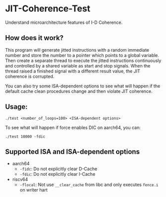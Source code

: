 # JIT-Coherence-Test

Understand microarchitecture features of I-D Coherence.

## How does it work?

This program will generate jitted instructions with a random immediate number and store the number to a pointer which points to a global variable. Then create a separate thread to execute the jitted instructions continuously and controlled by a shared variable as start and stop signals. When the thread raised a finished signal with a different result value, the JIT coherence is corrupted.

You can also try some ISA-dependent options to see what will happen if the default cache clean procedures change and then violate JIT coherence.

## Usage:

```console
./test <number_of_loops=100> <ISA-dependent options>
```

To see what will happen if force enables DIC on aarch64, you can:

```console
./test 10000 -fdic
```

## Supported ISA and ISA-dependent options

- aarch64
    - `-fidc`: Do not explicitly clear D-Cache
    - `-fdic`: Do not explicitly clear I-Cache
- riscv64
    - `-flocal`: Not use `__clear_cache` from libc and only executes `fence.i` on writer hart
